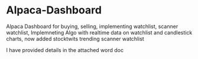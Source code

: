 # Alpaca-Dashboard
Alpaca Dashboard for buying, selling, implementing watchlist,  scanner watchlist, Implemneting Algo with realtime data on watchlist and candlestick charts, now added stocktwits trending scanner watchlist

I have provided details in the attached word doc
